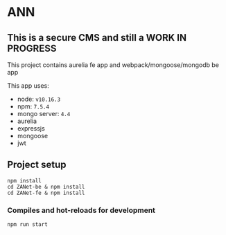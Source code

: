 # ANN

## This is a secure CMS and still a WORK IN PROGRESS

This project contains aurelia fe app and webpack/mongoose/mongodb be app

This app uses:
- node: `v10.16.3`
- npm: `7.5.4`
- mongo server: `4.4`
- aurelia
- expressjs
- mongoose
- jwt

## Project setup
```
npm install
cd ZANet-be & npm install
cd ZANet-fe & npm install
```

### Compiles and hot-reloads for development
```
npm run start
```
